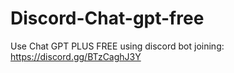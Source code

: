# Discord-Chat-gpt-free
Use Chat GPT PLUS FREE using discord bot joining: https://discord.gg/BTzCaghJ3Y







                                                                                                   